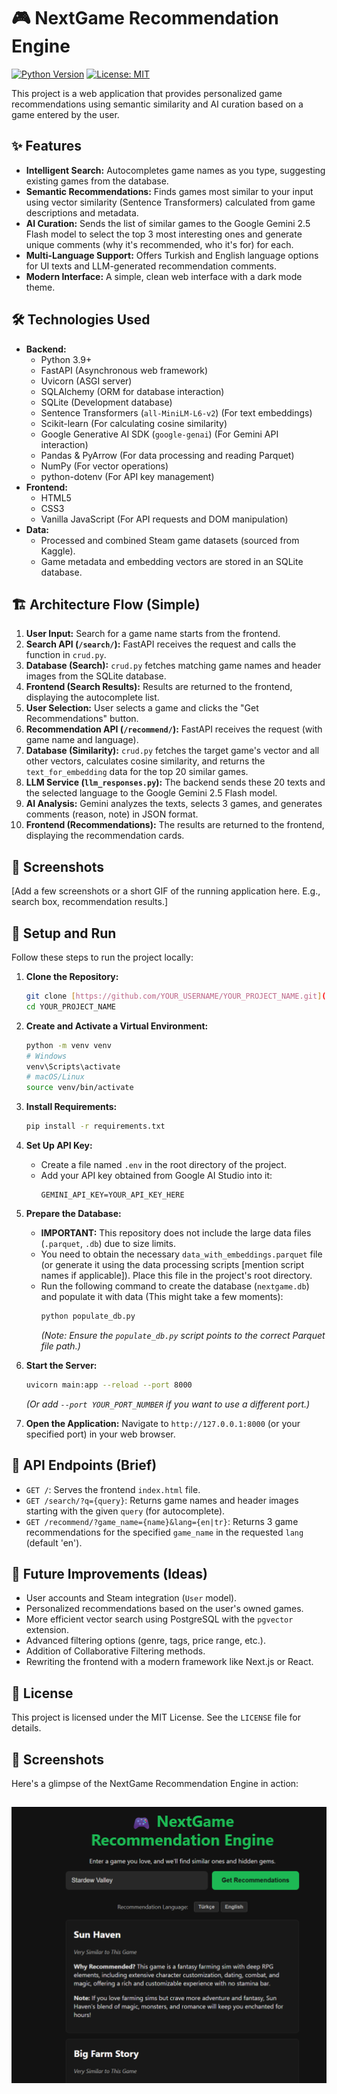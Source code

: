# 🎮 NextGame Recommendation Engine

[![Python Version](https://img.shields.io/badge/Python-3.9+-blue.svg)](https://www.python.org/)
[![License: MIT](https://img.shields.io/badge/License-MIT-yellow.svg)](https://opensource.org/licenses/MIT)

This project is a web application that provides personalized game recommendations using semantic similarity and AI curation based on a game entered by the user.

## ✨ Features

* **Intelligent Search:** Autocompletes game names as you type, suggesting existing games from the database.
* **Semantic Recommendations:** Finds games most similar to your input using vector similarity (Sentence Transformers) calculated from game descriptions and metadata.
* **AI Curation:** Sends the list of similar games to the Google Gemini 2.5 Flash model to select the top 3 most interesting ones and generate unique comments (why it's recommended, who it's for) for each.
* **Multi-Language Support:** Offers Turkish and English language options for UI texts and LLM-generated recommendation comments.
* **Modern Interface:** A simple, clean web interface with a dark mode theme.

## 🛠️ Technologies Used

* **Backend:**
    * Python 3.9+
    * FastAPI (Asynchronous web framework)
    * Uvicorn (ASGI server)
    * SQLAlchemy (ORM for database interaction)
    * SQLite (Development database)
    * Sentence Transformers (`all-MiniLM-L6-v2`) (For text embeddings)
    * Scikit-learn (For calculating cosine similarity)
    * Google Generative AI SDK (`google-genai`) (For Gemini API interaction)
    * Pandas & PyArrow (For data processing and reading Parquet)
    * NumPy (For vector operations)
    * python-dotenv (For API key management)
* **Frontend:**
    * HTML5
    * CSS3
    * Vanilla JavaScript (For API requests and DOM manipulation)
* **Data:**
    * Processed and combined Steam game datasets (sourced from Kaggle).
    * Game metadata and embedding vectors are stored in an SQLite database.

## 🏗️ Architecture Flow (Simple)

1.  **User Input:** Search for a game name starts from the frontend.
2.  **Search API (`/search/`):** FastAPI receives the request and calls the function in `crud.py`.
3.  **Database (Search):** `crud.py` fetches matching game names and header images from the SQLite database.
4.  **Frontend (Search Results):** Results are returned to the frontend, displaying the autocomplete list.
5.  **User Selection:** User selects a game and clicks the "Get Recommendations" button.
6.  **Recommendation API (`/recommend/`):** FastAPI receives the request (with game name and language).
7.  **Database (Similarity):** `crud.py` fetches the target game's vector and all other vectors, calculates cosine similarity, and returns the `text_for_embedding` data for the top 20 similar games.
8.  **LLM Service (`llm_responses.py`):** The backend sends these 20 texts and the selected language to the Google Gemini 2.5 Flash model.
9.  **AI Analysis:** Gemini analyzes the texts, selects 3 games, and generates comments (reason, note) in JSON format.
10. **Frontend (Recommendations):** The results are returned to the frontend, displaying the recommendation cards.

## 📸 Screenshots

\[Add a few screenshots or a short GIF of the running application here. E.g., search box, recommendation results.]

## 🚀 Setup and Run

Follow these steps to run the project locally:

1.  **Clone the Repository:**
    ```bash
    git clone [https://github.com/YOUR_USERNAME/YOUR_PROJECT_NAME.git](https://github.com/YOUR_USERNAME/YOUR_PROJECT_NAME.git)
    cd YOUR_PROJECT_NAME
    ```

2.  **Create and Activate a Virtual Environment:**
    ```bash
    python -m venv venv
    # Windows
    venv\Scripts\activate
    # macOS/Linux
    source venv/bin/activate
    ```

3.  **Install Requirements:**
    ```bash
    pip install -r requirements.txt
    ```

4.  **Set Up API Key:**
    * Create a file named `.env` in the root directory of the project.
    * Add your API key obtained from Google AI Studio into it:
        ```env
        GEMINI_API_KEY=YOUR_API_KEY_HERE
        ```

5.  **Prepare the Database:**
    * **IMPORTANT:** This repository does not include the large data files (`.parquet`, `.db`) due to size limits.
    * You need to obtain the necessary `data_with_embeddings.parquet` file (or generate it using the data processing scripts \[mention script names if applicable]). Place this file in the project's root directory.
    * Run the following command to create the database (`nextgame.db`) and populate it with data (This might take a few moments):
        ```bash
        python populate_db.py
        ```
        *(Note: Ensure the `populate_db.py` script points to the correct Parquet file path.)*

6.  **Start the Server:**
    ```bash
    uvicorn main:app --reload --port 8000
    ```
    *(Or add `--port YOUR_PORT_NUMBER` if you want to use a different port.)*

7.  **Open the Application:**
    Navigate to `http://127.0.0.1:8000` (or your specified port) in your web browser.

## 📝 API Endpoints (Brief)

* `GET /`: Serves the frontend `index.html` file.
* `GET /search/?q={query}`: Returns game names and header images starting with the given `query` (for autocomplete).
* `GET /recommend/?game_name={name}&lang={en|tr}`: Returns 3 game recommendations for the specified `game_name` in the requested `lang` (default 'en').

## 🌱 Future Improvements (Ideas)

* User accounts and Steam integration (`User` model).
* Personalized recommendations based on the user's owned games.
* More efficient vector search using PostgreSQL with the `pgvector` extension.
* Advanced filtering options (genre, tags, price range, etc.).
* Addition of Collaborative Filtering methods.
* Rewriting the frontend with a modern framework like Next.js or React.

## 📄 License

This project is licensed under the MIT License. See the `LICENSE` file for details.

## 📸 Screenshots

Here's a glimpse of the NextGame Recommendation Engine in action:

![NextGame Recommendation Example](assets/recomendation.png)
---